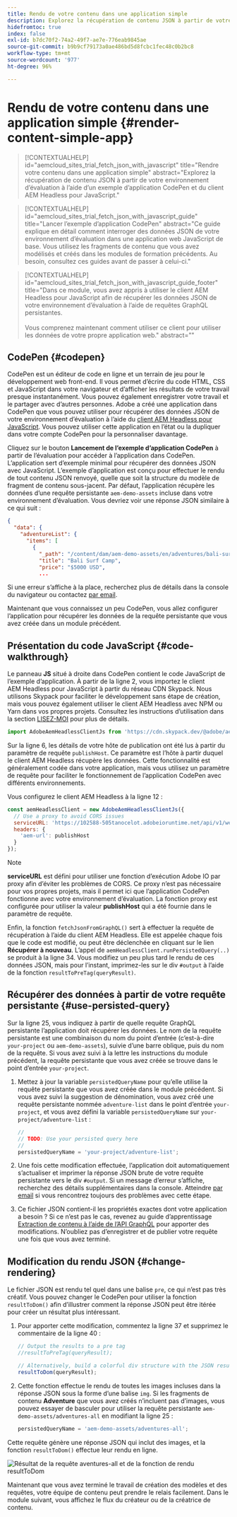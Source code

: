 ```yaml
---
title: Rendu de votre contenu dans une application simple
description: Explorez la récupération de contenu JSON à partir de votre environnement d’évaluation à l’aide d’un exemple d’application CodePen et du client AEM Headless pour JavaScript.
hidefromtoc: true
index: false
exl-id: b7dc70f2-74a2-49f7-ae7e-776eab9845ae
source-git-commit: b9b9cf79173a0ae486bd5d8fcbc1fec48c0b2bc8
workflow-type: tm+mt
source-wordcount: '977'
ht-degree: 96%

---
```



# Rendu de votre contenu dans une application simple {#render-content-simple-app}

>[!CONTEXTUALHELP]
>id="aemcloud_sites_trial_fetch_json_with_javascript"
>title="Rendre votre contenu dans une application simple"
>abstract="Explorez la récupération de contenu JSON à partir de votre environnement d’évaluation à l’aide d’un exemple d’application CodePen et du client AEM Headless pour JavaScript."

>[!CONTEXTUALHELP]
>id="aemcloud_sites_trial_fetch_json_with_javascript_guide"
>title="Lancer l’exemple d’application CodePen"
>abstract="Ce guide explique en détail comment interroger des données JSON de votre environnement d’évaluation dans une application web JavaScript de base. Vous utilisez les fragments de contenu que vous avez modélisés et créés dans les modules de formation précédents. Au besoin, consultez ces guides avant de passer à celui-ci."

>[!CONTEXTUALHELP]
>id="aemcloud_sites_trial_fetch_json_with_javascript_guide_footer"
>title="Dans ce module, vous avez appris à utiliser le client AEM Headless pour JavaScript afin de récupérer les données JSON de votre environnement d’évaluation à l’aide de requêtes GraphQL persistantes.<br><br>Vous comprenez maintenant comment utiliser ce client pour utiliser les données de votre propre application web."
>abstract=""

## CodePen {#codepen}

CodePen est un éditeur de code en ligne et un terrain de jeu pour le développement web front-end. Il vous permet d’écrire du code HTML, CSS et JavaScript dans votre navigateur et d’afficher les résultats de votre travail presque instantanément. Vous pouvez également enregistrer votre travail et le partager avec d’autres personnes. Adobe a créé une application dans CodePen que vous pouvez utiliser pour récupérer des données JSON de votre environnement d’évaluation à l’aide du [client AEM Headless pour JavaScript](https://github.com/adobe/aem-headless-client-js). Vous pouvez utiliser cette application en l’état ou la dupliquer dans votre compte CodePen pour la personnaliser davantage.

Cliquez sur le bouton **Lancement de l’exemple d’application CodePen** à partir de l’évaluation pour accéder à l’application dans CodePen. L’application sert d’exemple minimal pour récupérer des données JSON avec JavaScript. L’exemple d’application est conçu pour effectuer le rendu de tout contenu JSON renvoyé, quelle que soit la structure du modèle de fragment de contenu sous-jacent. Par défaut, l’application récupère les données d’une requête persistante `aem-demo-assets` incluse dans votre environnement d’évaluation. Vous devriez voir une réponse JSON similaire à ce qui suit :

```json
{
  "data": {
    "adventureList": {
      "items": [
        {
          "_path": "/content/dam/aem-demo-assets/en/adventures/bali-surf-camp/bali-surf-camp",
          "title": "Bali Surf Camp",
          "price": "$5000 USD",
          ...
```

Si une erreur s’affiche à la place, recherchez plus de détails dans la console du navigateur ou contactez [par email](mailto:aem-headless-trials-support@adobe.com?subject=AEM%20Trials%20support%20request).

Maintenant que vous connaissez un peu CodePen, vous allez configurer l’application pour récupérer les données de la requête persistante que vous avez créée dans un module précédent.

## Présentation du code JavaScript {#code-walkthrough}

Le panneau **JS** situé à droite dans CodePen contient le code JavaScript de l’exemple d’application. À partir de la ligne 2, vous importez le client AEM Headless pour JavaScript à partir du réseau CDN Skypack. Nous utilisons Skypack pour faciliter le développement sans étape de création, mais vous pouvez également utiliser le client AEM Headless avec NPM ou Yarn dans vos propres projets. Consultez les instructions d’utilisation dans la section [LISEZ-MOI](https://github.com/adobe/aem-headless-client-js#aem-headless-client-for-javascript) pour plus de détails.

```javascript
import AdobeAemHeadlessClientJs from 'https://cdn.skypack.dev/@adobe/aem-headless-client-js@v3.2.0';
```

Sur la ligne 6, les détails de votre hôte de publication ont été lus à partir du paramètre de requête `publishHost`. Ce paramètre est l’hôte à partir duquel le client AEM Headless récupère les données. Cette fonctionnalité est généralement codée dans votre application, mais vous utilisez un paramètre de requête pour faciliter le fonctionnement de l’application CodePen avec différents environnements.

Vous configurez le client AEM Headless à la ligne 12 :

```javascript
const aemHeadlessClient = new AdobeAemHeadlessClientJs({
  // Use a proxy to avoid CORS issues
  serviceURL: 'https://102588-505tanocelot.adobeioruntime.net/api/v1/web/aem/proxy',
  headers: {
    'aem-url': publishHost
  }
});
```

>[!NOTE]
>
>**serviceURL** est défini pour utiliser une fonction d’exécution Adobe IO par proxy afin d’éviter les problèmes de CORS. Ce proxy n’est pas nécessaire pour vos propres projets, mais il permet ici que l’application CodePen fonctionne avec votre environnement d’évaluation. La fonction proxy est configurée pour utiliser la valeur **publishHost** qui a été fournie dans le paramètre de requête.

Enfin, la fonction `fetchJsonFromGraphQL()` sert à effectuer la requête de récupération à l’aide du client AEM Headless. Elle est appelée chaque fois que le code est modifié, ou peut être déclenchée en cliquant sur le lien **Récupérer à nouveau**. L’appel de `aemHeadlessClient.runPersistedQuery(..)` se produit à la ligne 34. Vous modifiez un peu plus tard le rendu de ces données JSON, mais pour l’instant, imprimez-les sur le div `#output` à l’aide de la fonction `resultToPreTag(queryResult)`.

## Récupérer des données à partir de votre requête persistante {#use-persisted-query}

Sur la ligne 25, vous indiquez à partir de quelle requête GraphQL persistante l’application doit récupérer les données. Le nom de la requête persistante est une combinaison du nom du point d’entrée (c’est-à-dire `your-project` ou `aem-demo-assets`), suivie d’une barre oblique, puis du nom de la requête. Si vous avez suivi à la lettre les instructions du module précédent, la requête persistante que vous avez créée se trouve dans le point d’entrée `your-project`.

1. Mettez à jour la variable `persistedQueryName` pour qu’elle utilise la requête persistante que vous avez créée dans le module précédent. Si vous avez suivi la suggestion de dénomination, vous avez créé une requête persistante nommée `adventure-list` dans le point d’entrée `your-project`, et vous avez défini la variable `persistedQueryName` sur `your-project/adventure-list` :

   ```javascript
   //
   // TODO: Use your persisted query here
   //
   persistedQueryName = 'your-project/adventure-list';
   ```

1. Une fois cette modification effectuée, l’application doit automatiquement s’actualiser et imprimer la réponse JSON brute de votre requête persistante vers le div `#output`. Si un message d’erreur s’affiche, recherchez des détails supplémentaires dans la console. Atteindre [par email](mailto:aem-headless-trials-support@adobe.com?subject=AEM%20Trials%20support%20request) si vous rencontrez toujours des problèmes avec cette étape.

1. Ce fichier JSON contient-il les propriétés exactes dont votre application a besoin ? Si ce n’est pas le cas, revenez au guide d’apprentissage [Extraction de contenu à l’aide de l’API GraphQL](https://experience.adobe.com/experiencemanager/learn/extract_content_using_graphql) pour apporter des modifications. N’oubliez pas d’enregistrer et de publier votre requête une fois que vous avez terminé.

## Modification du rendu JSON {#change-rendering}

Le fichier JSON est rendu tel quel dans une balise `pre`, ce qui n’est pas très créatif. Vous pouvez changer le CodePen pour utiliser la fonction `resultToDom()` afin d’illustrer comment la réponse JSON peut être itérée pour créer un résultat plus intéressant.

1. Pour apporter cette modification, commentez la ligne 37 et supprimez le commentaire de la ligne 40 :

   ```javascript
   // Output the results to a pre tag
   //resultToPreTag(queryResult);
   
   // Alternatively, build a colorful div structure with the JSON results and render images inline
   resultToDom(queryResult);
   ```

1. Cette fonction effectue le rendu de toutes les images incluses dans la réponse JSON sous la forme d’une balise `img`. Si les fragments de contenu **Adventure** que vous avez créés n’incluent pas d’images, vous pouvez essayer de basculer pour utiliser la requête persistante `aem-demo-assets/adventures-all` en modifiant la ligne 25 :

   ```javascript
   persistedQueryName = 'aem-demo-assets/adventures-all';
   ```

Cette requête génère une réponse JSON qui inclut des images, et la fonction `resultToDom()` effectue leur rendu en ligne.

![Résultat de la requête aventures-all et de la fonction de rendu resultToDom](assets/do-not-localize/adventures-all-query-result.png)

Maintenant que vous avez terminé le travail de création des modèles et des requêtes, votre équipe de contenu peut prendre le relais facilement. Dans le module suivant, vous affichez le flux du créateur ou de la créatrice de contenu.
